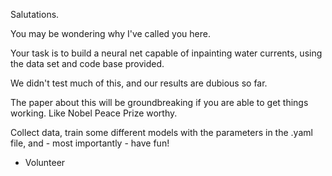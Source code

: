 Salutations.

You may be wondering why I've called you here.

Your task is to build a neural net capable of inpainting water currents,
using the data set and code base provided.

We didn't test much of this, and our results are dubious so far.

The paper about this will be groundbreaking if you are able to get things working. 
Like Nobel Peace Prize worthy.

Collect data, train some different models with the parameters in the .yaml file,
and - most importantly - have fun!

- Volunteer
